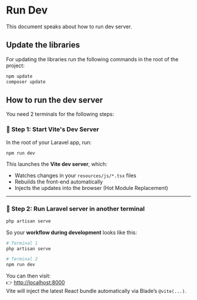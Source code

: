 # Run Dev
This document speaks about how to run dev server.

## Update the libraries

For updating the libraries run the following commands in the root of the project:

```bash
npm update
composer update
```

## How to run the dev server

You need 2 terminals for the following steps:

### 🔁 Step 1: Start Vite's Dev Server

In the root of your Laravel app, run:

```bash
npm run dev
```

This launches the **Vite dev server**, which:
- Watches changes in your `resources/js/*.tsx` files
- Rebuilds the front-end automatically
- Injects the updates into the browser (Hot Module Replacement)

---

### 🔁 Step 2: Run Laravel server in another terminal

```bash
php artisan serve
```

So your **workflow during development** looks like this:

```bash
# Terminal 1
php artisan serve

# Terminal 2
npm run dev
```

You can then visit:  
👉 [http://localhost:8000](http://localhost:8000)  
Vite will inject the latest React bundle automatically via Blade’s `@vite(...)`.
